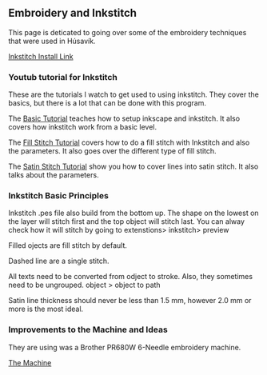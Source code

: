 ## Embroidery and Inkstitch

This page is deticated to going over some of the embroidery techniques that were used in Húsavík.

[Inkstitch Install Link](https://inkstitch.org/docs/install/)

### Youtub tutorial for Inkstitch

These are the tutorials I watch to get used to using inkstitch. They cover the basics, but there is a lot that can be done with this program. 

The [Basic Tutorial](https://www.youtube.com/watch?v=W7u4mPaRjIs) teaches how to setup inkscape and inkstitch. It also covers how inkstitch work from a basic level.

The [Fill Stitch Tutorial](https://www.youtube.com/watch?v=a3-qerPiJy4) covers how to do a fill stitch with Inkstitch and also the parameters. It also goes over the different type of fill stitch.

The [Satin Stitch Tutorial](https://www.youtube.com/watch?v=Sqy_QTgPYH4) show you how to cover lines into satin stitch. It also talks about the parameters. 

### Inkstitch Basic Principles

Inkstitch .pes file also build from the bottom up. The shape on the lowest on the layer will stitch first and the top object will stitch last. You can alway check how it will stitch by going to extenstions> inkstitch> preview

Filled ojects are fill stitch by default. 

Dashed line are a single stitch.

All texts need to be converted from odject to stroke. Also, they sometimes need to be ungrouped. 
object > object to path

Satin line thickness should never be less than 1.5 mm, however 2.0 mm or more is the most ideal.

### Improvements to the Machine and Ideas
They are using was a Brother PR680W 6-Needle embroidery machine. 

[The Machine](https://sewingcraft.brother.eu/en/products/machines/semi-pro-embroidery-machines/semi-pro-embroidery-machines/pr680w)


